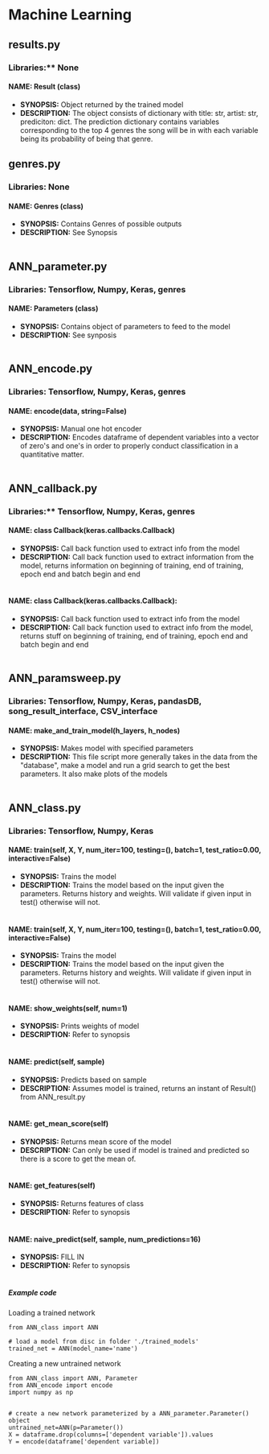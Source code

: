# Machine Learning

## results.py 
### Libraries:** None  

#### NAME: Result (class) 
+ **SYNOPSIS:** Object returned by the trained model 
+ **DESCRIPTION:** The object consists of dictionary with title: str, artist: str, prediciton: dict. The prediction dictionary contains variables corresponding to the top 4 genres the song will be in with each variable being its probability of being that genre. 

## genres.py 
### Libraries: None 

#### NAME: Genres (class) 
+ **SYNOPSIS:** Contains Genres of possible outputs 
+ **DESCRIPTION:** See Synopsis <br /> <br />

## ANN_parameter.py 
### Libraries: Tensorflow, Numpy, Keras, genres 

#### NAME: Parameters (class) 
+ **SYNOPSIS:** Contains object of parameters to feed to the model
+ **DESCRIPTION:** See synposis <br /> <br />

## ANN_encode.py
### Libraries: Tensorflow, Numpy, Keras, genres 

#### NAME: encode(data, string=False)
+ **SYNOPSIS:** Manual one hot encoder 
+ **DESCRIPTION:** Encodes dataframe of dependent variables into a vector of zero's and one's in order to properly conduct classification in a quantitative matter.  <br /> <br />

## ANN_callback.py 
### Libraries:** Tensorflow, Numpy, Keras, genres 

#### NAME: class Callback(keras.callbacks.Callback)
+ **SYNOPSIS:**  Call back function used to extract info from the model
+ **DESCRIPTION:** Call back function used to extract information from the model, returns information on beginning of training, end of training, epoch end and batch begin and end <br /> <br />

#### NAME: class Callback(keras.callbacks.Callback):
+ **SYNOPSIS:**  Call back function used to extract info from the model
+ **DESCRIPTION:** Call back function used to extract info from the model, returns stuff on beginning of training, end of training, epoch end and batch begin and end <br /> <br />

## ANN_paramsweep.py 
### Libraries: Tensorflow, Numpy, Keras, pandasDB, song_result_interface, CSV_interface 

#### NAME: make_and_train_model(h_layers, h_nodes) 
+ **SYNOPSIS:**  Makes model with specified parameters 
+ **DESCRIPTION:** This file script more generally takes in the data from the "database", make a model and run a grid search to get the best parameters. It also make plots of the models <br /> <br />

## ANN_class.py 
### Libraries: Tensorflow, Numpy, Keras 

#### NAME: train(self, X, Y, num_iter=100, testing=(), batch=1, test_ratio=0.00, interactive=False) 
+ **SYNOPSIS:**  Trains the model 
+ **DESCRIPTION:** Trains the model based on the input given the parameters. Returns history and weights. Will validate if given input in test() otherwise will not. <br /> <br />

#### NAME: train(self, X, Y, num_iter=100, testing=(), batch=1, test_ratio=0.00, interactive=False)
+ **SYNOPSIS:**  Trains the model 
+ **DESCRIPTION:** Trains the model based on the input given the parameters. Returns history and weights. Will validate if given input in test() otherwise will not. <br /> <br />

#### NAME: show_weights(self, num=1)
+ **SYNOPSIS:** Prints weights of model 
+ **DESCRIPTION:** Refer to synopsis <br /> <br />

#### NAME: predict(self, sample)
+ **SYNOPSIS:** Predicts based on sample 
+ **DESCRIPTION:** Assumes model is trained, returns an instant of Result() from ANN_result.py <br /> <br />

#### NAME: get_mean_score(self)
+ **SYNOPSIS:** Returns mean score of the model
+ **DESCRIPTION:** Can only be used if model is trained and predicted so there is a score to get the mean of. <br /> <br />

#### NAME: get_features(self)
+ **SYNOPSIS:** Returns features of class 
+ **DESCRIPTION:** Refer to synopsis <br /> <br />

#### NAME: naive_predict(self, sample, num_predictions=16)
+ **SYNOPSIS:** FILL IN 
+ **DESCRIPTION:** Refer to synopsis <br /> <br />

##### Example code
Loading a trained network
```
from ANN_class import ANN

# load a model from disc in folder './trained_models'
trained_net = ANN(model_name='name')
```

Creating a new untrained network
```
from ANN_class import ANN, Parameter
from ANN_encode import encode
import numpy as np


# create a new network parameterized by a ANN_parameter.Parameter() object
untrained_net=ANN(p=Parameter())
X = dataframe.drop(columns=['dependent variable']).values
Y = encode(dataframe['dependent variable])

```
